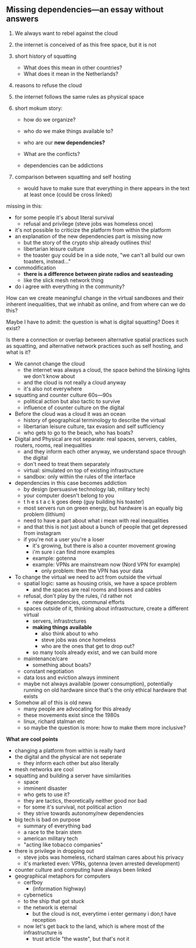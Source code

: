 ## Missing dependencies—an essay without answers

1. We always want to rebel against the cloud

2. the internet is conceived of as this free space, but it is not

3. short history of squatting

   - What does this mean in other countries?
   - What does it mean in the Netherlands?

4. reasons to refuse the cloud

5. the internet follows the same rules as physical space

6. short mokum story:

   - how do we organize?

   - who do we make things available to?

   - who are our **new dependencies?**

   - What are the conflicts?

   - dependencies can be addictions

7. comparison between squatting and self hosting
   - would have to make sure that everything in there appears in the text at least once (could be cross linked)





missing in this:

- for some people it's about literal survival
  - refusal and privilege (steve jobs was homeless once)
- it's not possible to criticize the platform from within the platform
- an explanation of the new dependencies part is missing now
  - but the story of the crypto ship already outlines this!
  - libertarian leisure culture
  - the toaster guy could be in a side note, "we can't all build our own toasters, instead..."
- commodification
  - **there is a difference between pirate radios and seasteading**
  - like the slick mesh network thing
- do i agree with everything in the community?













How can we create meaningful change in the virtual sandboxes and their inherent inequalities, that we inhabit as online, and from where can we do this?

Maybe I have to admit: the question is what is digital squatting? Does it exist?

Is there a connection or overlap between alternative spatial practices such as squatting, and alternative network practices such as self hosting, and what is it?



- We cannot change the cloud
  - the internet was always a cloud, the space behind the blinking lights we don't know about
  - and the cloud is not really a cloud anyway
  - it's also not everywhere
- squatting and counter culture 60s—90s
  - political action but also tactic to survive
  - influence of counter culture on the digital
- Before the cloud was a cloud it was an ocean
  - history of geographical terminology to describe the virtual
  - libertarian leisure culture, tax evasion and self sufficiency
  - who gets to go to the beach, who has boats?
- Digital and Physical are not separate: real spaces, servers, cables, routers, rooms, real inequalities
  - and they inform each other anyway, we understand space through the digital
  - don't need to treat them separately
  - virtual: simulated on top of existing infrastructure
  - sandbox: only within the rules of the interface
- dependencies in this case becomes addiction
  - by design (persuasive technology lab, military tech)
  - your computer doesn't belong to you
  - t h e   s t a c k   goes deep (guy building his toaster)
  - most servers run on green energy, but hardware is an equally big problem (lithium)
  - need to have a part about what i mean with real inequalities
  - and that this is not just about a bunch of people that get depressed from instagram
  - if you're not a user you're a loser
    - it's growing, but there is also a counter movement growing
    - i'm sure i can find more examples
    - example: gotenna
    - example: VPNs are mainstream now (Nord VPN for example)
      - only problem: then the VPN has your data
- To change the virtual we need to act from outside the virtual
  - spatial logic: same as housing crisis, we have a space problem
    - and the spaces are real rooms and boxes and cables
  - refusal, don't play by the rules, i'd rather not
    - new dependencies, communal efforts
  - spaces outside of it, thinking about infrastructure, create a different virtual
    - servers, infrastrctures
    - **making things available**
      - also think about to who
      - steve jobs was once homeless
      - who are the ones that get to drop out?
    - so many tools already exist, and we can build more
  - maintenance/care
    - something about boats?
  - constant negotiation
  - data loss and eviction always imminent
  - maybe not always available (power consumption), potentially running on old hardware since that's the only ethical hardware that exists
- Somehow all of this is old news
  - many people are advocating for this already
  - these movements exist since the 1980s
  - linux, richard stalman etc
  - so maybe the question is more: how to make them more inclusive?



**What are cool points**

- changing a platform from within is really hard
- the digital and the physical are not seperate
  - they inform each other but also literally
- mesh networks are cool
- squatting and building a server have similarities
  - space
  - imminent disaster
  - who gets to use it?
  - they are tactics, theoretically neither good nor bad
  - for some it's survival, not political action
  - they strive towards autonomy/new dependencies
- big tech is bad on purpose
  - summary of everything bad
  - a race to the brain stem
  - american military tech
  - "acting like tobacco companies"
- there is privilege in dropping out
  - steve jobs was homeless, richard stalman cares about his privacy
  - it's marketed even: VPNs, gotenna (even arrested development)
- counter culture and computing have always been linked
- geographical metaphors for computers
  - cerfboy
    - (information highway)
  - cybernetics
  - to the ship that got stuck
  - the network is eternal
    - but the cloud is not, everytime i enter germany i don;t have reception
  - now let's get back to the land, which is where most of the infrastructure is
    - trust article "the waste", but that's not it